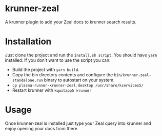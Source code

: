 # krunner-zeal

A krunner plugin to add your Zeal docs to krunner search results.

# Installation

Just clone the project and run the `install.sh script`. You should have `yarn` installed.
If you don't want to use the script you can:
- Build the project with `yarn build`.
- Copy the bin directory contents and configure the `bin/krunner-zeal-standalone.run` binary to autostart on your system.
- `cp plasma-runner-krunner-zeal.desktop /usr/share/kservices5/`
- Restart krunner with `kquitapp5 krunner`

# Usage

Once krunner-zeal is installed just type your Zeal query into krunner and enjoy opening your docs from there.


